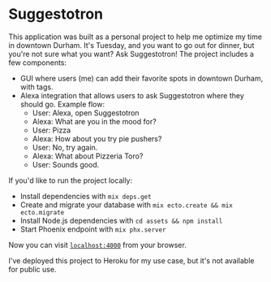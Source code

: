 # Suggestotron

This application was built as a personal project to help me optimize my time in downtown Durham. It's Tuesday, and you want to go out for dinner, but you're not sure what you want? Ask Suggestotron! The project includes a few components:
* GUI where users (me) can add their favorite spots in downtown Durham, with tags.
* Alexa integration that allows users to ask Suggestotron where they should go. Example flow:
  * User: Alexa, open Suggestotron
  * Alexa: What are you in the mood for?
  * User: Pizza
  * Alexa: How about you try pie pushers?
  * User: No, try again.
  * Alexa: What about Pizzeria Toro?
  * User: Sounds good.

If you'd like to run the project locally:

  * Install dependencies with `mix deps.get`
  * Create and migrate your database with `mix ecto.create && mix ecto.migrate`
  * Install Node.js dependencies with `cd assets && npm install`
  * Start Phoenix endpoint with `mix phx.server`

Now you can visit [`localhost:4000`](http://localhost:4000) from your browser.

I've deployed this project to Heroku for my use case, but it's not available for public use.
